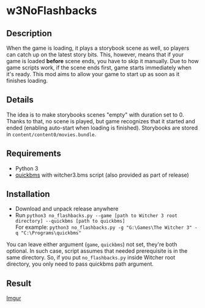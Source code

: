 # w3NoFlashbacks
## Description
When the game is loading, it plays a storybook scene as well, so players can catch up on the latest story bits. This, however, means that if your game is loaded **before** scene ends, you have to skip it manually.
Due to how game scripts work, if the scene ends first, game starts immediately when it's ready.
This mod aims to allow your game to start up as soon as it finishes loading.
## Details
The idea is to make storybooks scenes "empty" with duration set to 0. Thanks to that, no scene is played, but game recognizes that it started and ended (enabling auto-start when loading is finished). Storybooks are stored in `content/content0/movies.bundle`.
## Requirements
 - Python 3
 - [quickbms](http://aluigi.altervista.org/quickbms.htm) with witcher3.bms script (also provided as part of release)
## Installation
 - Download and unpack release anywhere
 - Run `python3 no_flashbacks.py --game [path to Witcher 3 root directory] --quickbms [path to quickbms]` <br>
 For example: `python3 no_flashbacks.py -g "G:\Games\The Witcher 3" -q "C:\Programs\quickbms"`
 
You can leave either argument (`game`, `quickbms`) not set, they're both optional. In such case, script assumes that needed prerequisite is in the same directory.
So, if you put `no_flashbacks.py` inside Witcher root directory, you only need to pass quickbms path argument.

## Result
[Imgur](https://i.imgur.com/sITTurc.gif)
